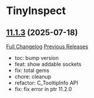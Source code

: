 # TinyInspect

## [11.1.3](https://github.com/Witnesscm/TinyInspect/tree/11.1.3) (2025-07-18)
[Full Changelog](https://github.com/Witnesscm/TinyInspect/compare/11.1.2...11.1.3) [Previous Releases](https://github.com/Witnesscm/TinyInspect/releases)

- toc: bump version  
- feat: show addable sockets  
- fix: total gems  
- chore: cleanup  
- refactor: C\_TooltipInfo API  
- fix: fix error in ptr 11.2.0  
